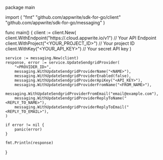 package main

import (
    "fmt"
    "github.com/appwrite/sdk-for-go/client"
    "github.com/appwrite/sdk-for-go/messaging"
)

func main() {
    client := client.New(
        client.WithEndpoint("https://<REGION>.cloud.appwrite.io/v1") // Your API Endpoint
        client.WithProject("<YOUR_PROJECT_ID>") // Your project ID
        client.WithKey("<YOUR_API_KEY>") // Your secret API key
    )

    service := messaging.New(client)
    response, error := service.UpdateSendgridProvider(
        "<PROVIDER_ID>",
        messaging.WithUpdateSendgridProviderName("<NAME>"),
        messaging.WithUpdateSendgridProviderEnabled(false),
        messaging.WithUpdateSendgridProviderApiKey("<API_KEY>"),
        messaging.WithUpdateSendgridProviderFromName("<FROM_NAME>"),
        messaging.WithUpdateSendgridProviderFromEmail("email@example.com"),
        messaging.WithUpdateSendgridProviderReplyToName("<REPLY_TO_NAME>"),
        messaging.WithUpdateSendgridProviderReplyToEmail("<REPLY_TO_EMAIL>"),
    )

    if error != nil {
        panic(error)
    }

    fmt.Println(response)
}
